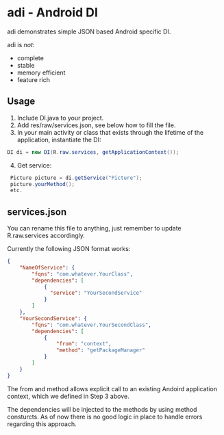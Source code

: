 # adi - Android DI
adi demonstrates simple JSON based Android specific DI.

adi is *not*:
  - complete
  - stable
  - memory efficient
  - feature rich

## Usage
1) Include DI.java to your project.
2) Add res/raw/services.json, see below how to fill the file.
3) In your main activity or class that exists through the lifetime of the application, instantiate the DI:
```java
DI di = new DI(R.raw.services, getApplicationContext());
```
4) Get service:
```java
 Picture picture = di.getService("Picture");
 picture.yourMethod();
 etc.
 ````
 
## services.json
You can rename this file to anything, just remember to update R.raw.services accordingly.

Currently the following JSON format works:
```json
{
    "NameOfService": {
        "fqns": "com.whatever.YourClass",
        "dependencies": [
            {
              "service": "YourSecondService"
            }
        ]
    },
    "YourSecondService": {
        "fqns": "com.whatever.YourSecondClass",
        "dependencies": [
            {
                "from": "context",
                "method": "getPackageManager"
            }
        ]
    }
}
```
The from and method allows explicit call to an existing Andoird application context, which we defined in Step 3 above.

The dependencies will be injected to the methods by using method consturcts. As of now there is no good logic in place to handle errors regarding this approach.